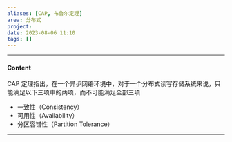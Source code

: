 ```yaml
---
aliases: [CAP, 布鲁尔定理]
area: 分布式
project: 
date: 2023-08-06 11:10
tags: []
---
```

---
#### Content
CAP 定理指出，在一个异步网络环境中，对于一个分布式读写存储系统来说，只能满足以下三项中的两项，而不可能满足全部三项
- 一致性（Consistency）
- 可用性（Availability）
- 分区容错性（Partition Tolerance）





---
